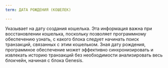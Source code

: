 ```yaml
---
term: ДАТА РОЖДЕНИЯ (КОШЕЛЕК)

---
```

Указывает на дату создания кошелька. Эта информация важна при восстановлении кошелька, поскольку позволяет программному обеспечению узнать, с какого блока следует начинать поиск транзакций, связанных с этим кошельком. Зная дату рождения, программное обеспечение может эффективно синхронизировать и извлекать историю транзакций без необходимости анализировать весь блокчейн, начиная с блока Genesis.